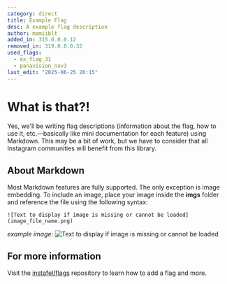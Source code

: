 ```yaml
---
category: direct
title: Example Flag
desc: A example flag description
author: mamiiblt
added_in: 315.0.0.0.12
removed_in: 319.0.0.0.32
used_flags:
  - ex_flag_31
  - panavision_nav3
last_edit: "2025-06-25 20:15"
---
```


# What is that?!

Yes, we'll be writing flag descriptions (information about the flag, how to use it, etc.—basically like mini documentation for each feature) using Markdown. This may be a bit of work, but we have to consider that all Instagram communities will benefit from this library.

## About Markdown

Most Markdown features are fully supported. The only exception is image embedding. To include an image, place your image inside the **imgs** folder and reference the file using the following syntax:

```
![Text to display if image is missing or cannot be loaded](image_file_name.png)
```

_example image_:
![Text to display if image is missing or cannot be loaded](test.png)

## For more information

Visit the [instafel/flags](https://github.com/instafel/flags) repository to learn how to add a flag and more.
